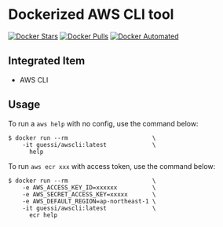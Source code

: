 # Dockerized AWS CLI tool

[![Docker Stars](https://img.shields.io/docker/stars/guessi/awscli.svg)](https://hub.docker.com/r/guessi/awscli/)
[![Docker Pulls](https://img.shields.io/docker/pulls/guessi/awscli.svg)](https://hub.docker.com/r/guessi/awscli/)
[![Docker Automated](https://img.shields.io/docker/automated/guessi/awscli.svg)](https://hub.docker.com/r/guessi/awscli/)


## Integrated Item

* AWS CLI


## Usage

To run a `aws help` with no config, use the command below:

    $ docker run --rm                        \
        -it guessi/awscli:latest             \
          help

To run `aws ecr xxx` with access token, use the command below:

    $ docker run --rm                        \
        -e AWS_ACCESS_KEY_ID=xxxxxx          \
        -e AWS_SECRET_ACCESS_KEY=xxxxx       \
        -e AWS_DEFAULT_REGION=ap-northeast-1 \
        -it guessi/awscli:latest             \
          ecr help

